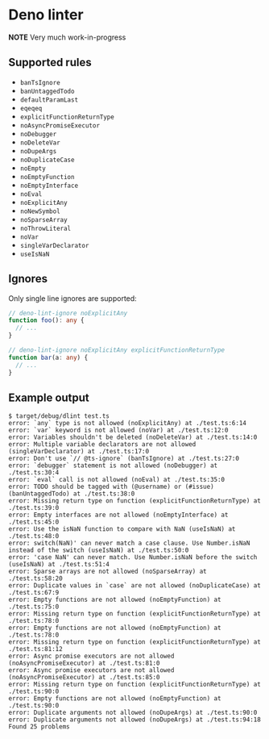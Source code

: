 # Deno linter

**NOTE**
Very much work-in-progress

## Supported rules

- `banTsIgnore`
- `banUntaggedTodo`
- `defaultParamLast`
- `eqeqeq`
- `explicitFunctionReturnType`
- `noAsyncPromiseExecutor`
- `noDebugger`
- `noDeleteVar`
- `noDupeArgs`
- `noDuplicateCase`
- `noEmpty`
- `noEmptyFunction`
- `noEmptyInterface`
- `noEval`
- `noExplicitAny`
- `noNewSymbol`
- `noSparseArray`
- `noThrowLiteral`
- `noVar`
- `singleVarDeclarator`
- `useIsNaN`

## Ignores

Only single line ignores are supported:

```ts
// deno-lint-ignore noExplicitAny
function foo(): any {
  // ...
}

// deno-lint-ignore noExplicitAny explicitFunctionReturnType
function bar(a: any) {
  // ...
}
```

## Example output

```shell
$ target/debug/dlint test.ts
error: `any` type is not allowed (noExplicitAny) at ./test.ts:6:14
error: `var` keyword is not allowed (noVar) at ./test.ts:12:0
error: Variables shouldn't be deleted (noDeleteVar) at ./test.ts:14:0
error: Multiple variable declarators are not allowed (singleVarDeclarator) at ./test.ts:17:0
error: Don't use `// @ts-ignore` (banTsIgnore) at ./test.ts:27:0
error: `debugger` statement is not allowed (noDebugger) at ./test.ts:30:4
error: `eval` call is not allowed (noEval) at ./test.ts:35:0
error: TODO should be tagged with (@username) or (#issue) (banUntaggedTodo) at ./test.ts:38:0
error: Missing return type on function (explicitFunctionReturnType) at ./test.ts:39:0
error: Empty interfaces are not allowed (noEmptyInterface) at ./test.ts:45:0
error: Use the isNaN function to compare with NaN (useIsNaN) at ./test.ts:48:0
error: switch(NaN)' can never match a case clause. Use Number.isNaN instead of the switch (useIsNaN) at ./test.ts:50:0
error: 'case NaN' can never match. Use Number.isNaN before the switch (useIsNaN) at ./test.ts:51:4
error: Sparse arrays are not allowed (noSparseArray) at ./test.ts:58:20
error: Duplicate values in `case` are not allowed (noDuplicateCase) at ./test.ts:67:9
error: Empty functions are not allowed (noEmptyFunction) at ./test.ts:75:0
error: Missing return type on function (explicitFunctionReturnType) at ./test.ts:78:0
error: Empty functions are not allowed (noEmptyFunction) at ./test.ts:78:0
error: Missing return type on function (explicitFunctionReturnType) at ./test.ts:81:12
error: Async promise executors are not allowed (noAsyncPromiseExecutor) at ./test.ts:81:0
error: Async promise executors are not allowed (noAsyncPromiseExecutor) at ./test.ts:85:0
error: Missing return type on function (explicitFunctionReturnType) at ./test.ts:90:0
error: Empty functions are not allowed (noEmptyFunction) at ./test.ts:90:0
error: Duplicate arguments not allowed (noDupeArgs) at ./test.ts:90:0
error: Duplicate arguments not allowed (noDupeArgs) at ./test.ts:94:18
Found 25 problems
```
